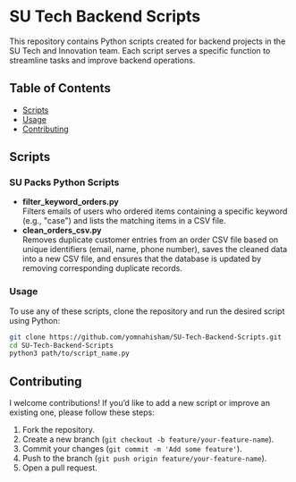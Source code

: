 # SU Tech Backend Scripts

This repository contains Python scripts created for backend projects in the SU Tech and Innovation team. Each script serves a specific function to streamline tasks and improve backend operations.

## Table of Contents

- [Scripts](#scripts)
- [Usage](#usage)
- [Contributing](#contributing)

## Scripts

### SU Packs Python Scripts

- **filter_keyword_orders.py**  
  Filters emails of users who ordered items containing a specific keyword (e.g., "case") and lists the matching items in a CSV file.
- **clean_orders_csv.py**  
  Removes duplicate customer entries from an order CSV file based on unique identifiers (email, name, phone number), saves the cleaned data into a new CSV file, and ensures that the database is updated by removing corresponding duplicate records.


### Usage

To use any of these scripts, clone the repository and run the desired script using Python:

```bash
git clone https://github.com/yomnahisham/SU-Tech-Backend-Scripts.git
cd SU-Tech-Backend-Scripts
python3 path/to/script_name.py
```

## Contributing
I welcome contributions! If you’d like to add a new script or improve an existing one, please follow these steps:

1. Fork the repository.
2. Create a new branch (`git checkout -b feature/your-feature-name`).
3. Commit your changes (`git commit -m 'Add some feature'`).
4. Push to the branch (`git push origin feature/your-feature-name`).
5. Open a pull request.


